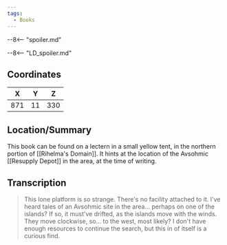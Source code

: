 ```yaml
---
tags:
  - Books
---
```


--8<-- "spoiler.md"

--8<-- "LD_spoiler.md"

## Coordinates
| **X** | **Y** | **Z** |
| :---: | :---: | :---: |
|  871  |  11   |  330  |

## Location/Summary
This book can be found on a lectern in a small yellow tent, in the northern portion of [[Rihelma's Domain]]. It hints at the location of the Avsohmic [[Resupply Depot]] in the area, at the time of writing.

## Transcription
> This lone platform is so strange. There's no facility attached to it. I've heard tales of an Avsohmic site in the area... perhaps on one of the islands? If so, it must've drifted, as the islands move with the winds. They move clockwise, so... to the west, most likely? I don't have enough resources to continue the search, but this in of itself is a curious find.
